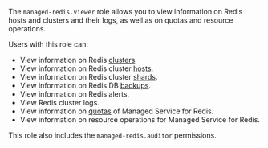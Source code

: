 The `managed-redis.viewer` role allows you to view information on Redis hosts and clusters and their logs, as well as on quotas and resource operations.

Users with this role can:
* View information on Redis [clusters](../../managed-redis/concepts/index.md).
* View information on Redis cluster [hosts](../../managed-redis/concepts/instance-types.md).
* View information on Redis cluster [shards](../../managed-redis/concepts/sharding.md).
* View information on Redis DB [backups](../../managed-redis/concepts/backup.md).
* View information on Redis alerts.
* View Redis cluster logs.
* View information on [quotas](../../managed-redis/concepts/limits.md#mrd-quotas) of Managed Service for Redis.
* View information on resource operations for Managed Service for Redis.

This role also includes the `managed-redis.auditor` permissions.